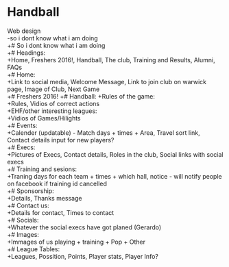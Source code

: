  # Handball  
 Web design  
 -so i dont know what i am doing  
 +# So i dont know what i am doing  
 +# Headings:  
 +Home, Freshers 2016!, Handball, The club, Training and Results, Alumni, FAQs  
 +# Home:  
 +Link to social media, Welcome Message, Link to join club on warwick page, Image of Club, Next Game  
 +# Freshers 2016!
 +# Handball:
 +Rules of the game:  
 +Rules, Vidios of correct actions  
 +EHF/other interesting leagues:  
 +Vidios of Games/Hilights  
 +# Events:  
 +Calender (updatable) - Match days + times + Area, Travel sort link, Contact details input for new players?  
 +# Execs:  
 +Pictures of Execs, Contact details, Roles in the club, Social links with social execs  
 +# Training and sesions:  
 +Traning days for each team + times + which hall, notice - will notify people on facebook if training id cancelled  
 +# Sponsorship:  
 +Details, Thanks message  
 +# Contact us:  
 +Details for contact, Times to contact  
 +# Socials:  
 +Whatever the social execs have got planed (Gerardo)  
 +# Images:  
 +Immages of us playing + training + Pop + Other  
 +# League Tables:  
 +Leagues, Possition, Points, Player stats, Player Info?  
